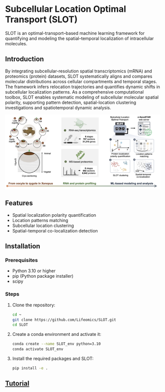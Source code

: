 # Subcellular Location Optimal Transport (SLOT)
SLOT is an optimal-transport–based machine learning framework for quantifying and modeling the spatial–temporal localization of intracellular molecules.

## Introduction
By integrating subcellular-resolution spatial transcriptomics (mRNA) and proteomics (protein) datasets, SLOT systematically aligns and compares molecular distributions across cellular compartments and temporal stages. The framework infers relocation trajectories and quantifies dynamic shifts in subcellular localization patterns. As a comprehensive computational toolbox, SLOT enables systematic modeling of subcellular molecular spatial polarity, supporting pattern detection, spatial-location clustering investigations and spatiotemporal dynamic analysis. 

![SLOT Framework Overview](resource/home.jpg)

## Features

- Spatial localization polarity quantification
- Location patterns matching
- Subcellular location clustering
- Spatial-temporal co-localization detection

## Installation
### Prerequisites

- Python 3.10 or higher
- pip (Python package installer)
- scipy

### Steps

1. Clone the repository:
    ```bash
    cd ~
    git clone https://github.com/Lifeomics/SLOT.git
    cd SLOT
    ```

2. Create a conda environment and activate it:
    ```bash
    conda create --name SLOT_env python=3.10
    conda activate SLOT_env
    ```
3. Install the required packages and SLOT: 

    ```bash
    pip install -e . 
    ```
## [Tutorial](/SLOT/tutorial)

